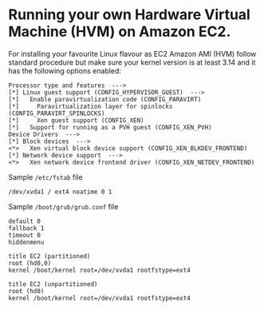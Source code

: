 # Running your own Hardware Virtual Machine (HVM) on Amazon EC2.

For installing your favourite Linux flavour as EC2 Amazon AMI (HVM) follow standard procedure but make sure your kernel version is at least 3.14 and it has the following options enabled:

	Processor type and features  --->
	[*] Linux guest support (CONFIG_HYPERVISOR_GUEST)  --->
	[*]   Enable paravirtualization code (CONFIG_PARAVIRT)
	[*]     Paravirtualization layer for spinlocks (CONFIG_PARAVIRT_SPINLOCKS)
	[*]     Xen guest support (CONFIG_XEN)
	[*]   Support for running as a PVH guest (CONFIG_XEN_PVH)
	Device Drivers  --->
	[*] Block devices  --->
	<*>   Xen virtual block device support (CONFIG_XEN_BLKDEV_FRONTEND)
	[*] Network device support  --->
	<*>   Xen network device frontend driver (CONFIG_XEN_NETDEV_FRONTEND)

Sample `/etc/fstab` file

	/dev/xvda1 / ext4 noatime 0 1

Sample `/boot/grub/grub.conf` file

	default 0
	fallback 1
	timeout 0
	hiddenmenu

	title EC2 (partitioned)
	root (hd0,0)
	kernel /boot/kernel root=/dev/xvda1 rootfstype=ext4

	title EC2 (unpartitioned)
	root (hd0)
	kernel /boot/kernel root=/dev/xvda1 rootfstype=ext4
